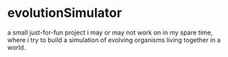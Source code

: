 # evolutionSimulator
a small just-for-fun project i may or may not work on in my spare time, where i try to build a simulation of evolving organisms living together in a world.
